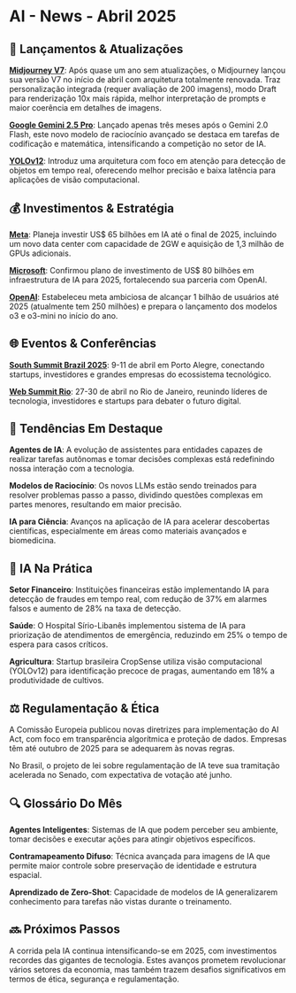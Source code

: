 # AI - News - Abril 2025

## 🚀 Lançamentos & Atualizações

**[Midjourney V7](https://www.midjourney.com/)**: Após quase um ano sem atualizações, o Midjourney lançou sua versão V7 no início de abril com arquitetura totalmente renovada. Traz personalização integrada (requer avaliação de 200 imagens), modo Draft para renderização 10x mais rápida, melhor interpretação de prompts e maior coerência em detalhes de imagens.

**[Google Gemini 2.5 Pro](https://gemini.google.com/)**: Lançado apenas três meses após o Gemini 2.0 Flash, este novo modelo de raciocínio avançado se destaca em tarefas de codificação e matemática, intensificando a competição no setor de IA.

**[YOLOv12](https://blog.roboflow.com/guide-to-yolo-models/)**: Introduz uma arquitetura com foco em atenção para detecção de objetos em tempo real, oferecendo melhor precisão e baixa latência para aplicações de visão computacional.

## 💰 Investimentos & Estratégia

**[Meta](https://about.meta.com/technologies/)**: Planeja investir US$ 65 bilhões em IA até o final de 2025, incluindo um novo data center com capacidade de 2GW e aquisição de 1,3 milhão de GPUs adicionais.

**[Microsoft](https://www.microsoft.com/ai)**: Confirmou plano de investimento de US$ 80 bilhões em infraestrutura de IA para 2025, fortalecendo sua parceria com OpenAI.

**[OpenAI](https://openai.com/)**: Estabeleceu meta ambiciosa de alcançar 1 bilhão de usuários até 2025 (atualmente tem 250 milhões) e prepara o lançamento dos modelos o3 e o3-mini no início do ano.

## 🌐 Eventos & Conferências

**[South Summit Brazil 2025](https://www.southsummitbrazil.com/)**: 9-11 de abril em Porto Alegre, conectando startups, investidores e grandes empresas do ecossistema tecnológico.

**[Web Summit Rio](https://rio.websummit.com/)**: 27-30 de abril no Rio de Janeiro, reunindo líderes de tecnologia, investidores e startups para debater o futuro digital.

## 🔮 Tendências Em Destaque

**Agentes de IA**: A evolução de assistentes para entidades capazes de realizar tarefas autônomas e tomar decisões complexas está redefinindo nossa interação com a tecnologia.

**Modelos de Raciocínio**: Os novos LLMs estão sendo treinados para resolver problemas passo a passo, dividindo questões complexas em partes menores, resultando em maior precisão.

**IA para Ciência**: Avanços na aplicação de IA para acelerar descobertas científicas, especialmente em áreas como materiais avançados e biomedicina.

## 💼 IA Na Prática

**Setor Financeiro**: Instituições financeiras estão implementando IA para detecção de fraudes em tempo real, com redução de 37% em alarmes falsos e aumento de 28% na taxa de detecção.

**Saúde**: O Hospital Sírio-Libanês implementou sistema de IA para priorização de atendimentos de emergência, reduzindo em 25% o tempo de espera para casos críticos.

**Agricultura**: Startup brasileira CropSense utiliza visão computacional (YOLOv12) para identificação precoce de pragas, aumentando em 18% a produtividade de cultivos.

## ⚖️ Regulamentação & Ética

A Comissão Europeia publicou novas diretrizes para implementação do AI Act, com foco em transparência algorítmica e proteção de dados. Empresas têm até outubro de 2025 para se adequarem às novas regras.

No Brasil, o projeto de lei sobre regulamentação de IA teve sua tramitação acelerada no Senado, com expectativa de votação até junho.

## 🔍 Glossário Do Mês

**Agentes Inteligentes**: Sistemas de IA que podem perceber seu ambiente, tomar decisões e executar ações para atingir objetivos específicos.

**Contramapeamento Difuso**: Técnica avançada para imagens de IA que permite maior controle sobre preservação de identidade e estrutura espacial.

**Aprendizado de Zero-Shot**: Capacidade de modelos de IA generalizarem conhecimento para tarefas não vistas durante o treinamento.

## 🔜 Próximos Passos

A corrida pela IA continua intensificando-se em 2025, com investimentos recordes das gigantes de tecnologia. Estes avanços prometem revolucionar vários setores da economia, mas também trazem desafios significativos em termos de ética, segurança e regulamentação.
